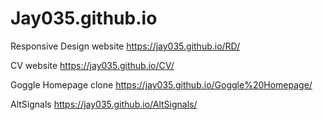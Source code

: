 # Jay035.github.io

Responsive Design website
https://jay035.github.io/RD/

CV website
https://jay035.github.io/CV/

Goggle Homepage clone
https://jay035.github.io/Goggle%20Homepage/

AltSignals 
https://jay035.github.io/AltSignals/
